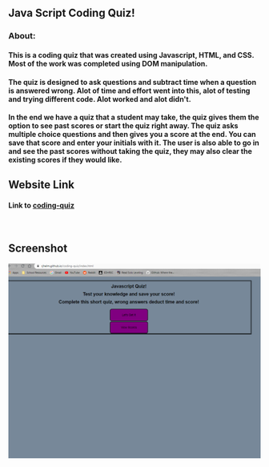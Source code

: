 ## Java Script Coding Quiz!

### About:

#### This is a coding quiz that was created using Javascript, HTML, and CSS. Most of the work was completed using DOM manipulation. 

#### The quiz is designed to ask questions and subtract time when a question is answered wrong. Alot of time and effort went into this, alot of testing and trying different code. Alot worked and alot didn't. 

#### In the end we have a quiz that a student may take, the quiz gives them the option to see past scores or start the quiz right away. The quiz asks multiple choice questions and then gives you a score at the end. You can save that score and enter your initials with it. The user is also able to go in and see the past scores without taking the quiz, they may also clear the existing scores if they would like. 

## Website Link
#### Link to [coding-quiz](https://rjhelm.github.io/coding-quiz/index.html)

<br />

## Screenshot

![Website Screenshot](assets\images\coding-quiz.png.png)